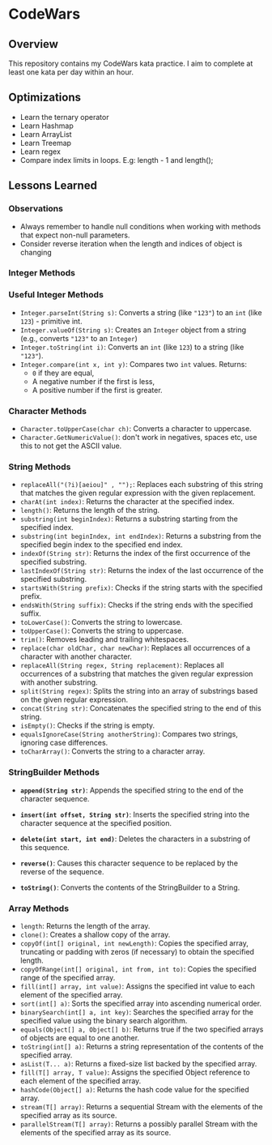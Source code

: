 # CodeWars 

## Overview

This repository contains my CodeWars kata practice. I aim to complete at least one kata per day within an hour. 

## Optimizations
- Learn the ternary operator
- Learn Hashmap
- Learn ArrayList
- Learn Treemap
- Learn regex
- Compare index limits in loops. E.g: length - 1 and length();

## Lessons Learned

### Observations

- Always remember to handle null conditions when working with methods that expect non-null parameters.
- Consider reverse iteration when the length and indices of object is changing
### Integer Methods

### Useful Integer Methods

- `Integer.parseInt(String s)`: Converts a string (like `"123"`) to an `int` (like `123`) - primitive int.
- `Integer.valueOf(String s)`: Creates an `Integer` object from a string (e.g., converts `"123"` to an `Integer`) 
- `Integer.toString(int i)`: Converts an `int` (like `123`) to a string (like `"123"`).
- `Integer.compare(int x, int y)`: Compares two `int` values. Returns:
    - `0` if they are equal,
    - A negative number if the first is less,
    - A positive number if the first is greater.


### Character Methods

- `Character.toUpperCase(char ch)`: Converts a character to uppercase.
- `Character.GetNumericValue()`: don't work in negatives, spaces etc, use this to not get the ASCII value.

### String Methods

- `replaceAll("(?i)[aeiou]" , "");`: Replaces each substring of this string that matches the given regular expression with the given replacement.
- `charAt(int index)`: Returns the character at the specified index.
- `length()`: Returns the length of the string.
- `substring(int beginIndex)`: Returns a substring starting from the specified index.
- `substring(int beginIndex, int endIndex)`: Returns a substring from the specified begin index to the specified end index.
- `indexOf(String str)`: Returns the index of the first occurrence of the specified substring.
- `lastIndexOf(String str)`: Returns the index of the last occurrence of the specified substring.
- `startsWith(String prefix)`: Checks if the string starts with the specified prefix.
- `endsWith(String suffix)`: Checks if the string ends with the specified suffix.
- `toLowerCase()`: Converts the string to lowercase.
- `toUpperCase()`: Converts the string to uppercase.
- `trim()`: Removes leading and trailing whitespaces.
- `replace(char oldChar, char newChar)`: Replaces all occurrences of a character with another character.
- `replaceAll(String regex, String replacement)`: Replaces all occurrences of a substring that matches the given regular expression with another substring.
- `split(String regex)`: Splits the string into an array of substrings based on the given regular expression.
- `concat(String str)`: Concatenates the specified string to the end of this string.
- `isEmpty()`: Checks if the string is empty.
- `equalsIgnoreCase(String anotherString)`: Compares two strings, ignoring case differences.
- `toCharArray()`: Converts the string to a character array.

### StringBuilder Methods

- **`append(String str)`**: Appends the specified string to the end of the character sequence.

- **`insert(int offset, String str)`**: Inserts the specified string into the character sequence at the specified position.

- **`delete(int start, int end)`**: Deletes the characters in a substring of this sequence.

- **`reverse()`**: Causes this character sequence to be replaced by the reverse of the sequence.

- **`toString()`**: Converts the contents of the StringBuilder to a String.


### Array Methods

- `length`: Returns the length of the array.
- `clone()`: Creates a shallow copy of the array.
- `copyOf(int[] original, int newLength)`: Copies the specified array, truncating or padding with zeros (if necessary) to obtain the specified length.
- `copyOfRange(int[] original, int from, int to)`: Copies the specified range of the specified array.
- `fill(int[] array, int value)`: Assigns the specified int value to each element of the specified array.
- `sort(int[] a)`: Sorts the specified array into ascending numerical order.
- `binarySearch(int[] a, int key)`: Searches the specified array for the specified value using the binary search algorithm.
- `equals(Object[] a, Object[] b)`: Returns true if the two specified arrays of objects are equal to one another.
- `toString(int[] a)`: Returns a string representation of the contents of the specified array.
- `asList(T... a)`: Returns a fixed-size list backed by the specified array.
- `fill(T[] array, T value)`: Assigns the specified Object reference to each element of the specified array.
- `hashCode(Object[] a)`: Returns the hash code value for the specified array.
- `stream(T[] array)`: Returns a sequential Stream with the elements of the specified array as its source.
- `parallelStream(T[] array)`: Returns a possibly parallel Stream with the elements of the specified array as its source.


    